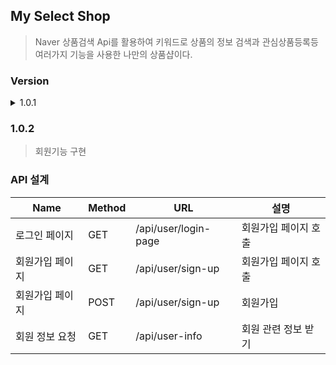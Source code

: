 ## My Select Shop
> Naver 상품검색 Api를 활용하여 키워드로 상품의 정보 검색과 관심상품등록등 여러가지 기능을 사용한 나만의 상품샵이다.

### Version 
<details>
  <summary>1.0.1</summary>

### 요구사항 파악
1. 키워드로 상품의 정보 검색
2. 관심 상품 등록하기
3. 관심 상품의 "희망 최저가" 설정하기
4. 관심 상품 조회하기
5. 매일 새벽1시에 관심 상품 목록 제목으로 검색해서, 최저가 정보를 업데이트 하는 스케줄러 생성하기

### 상품검색 API
|기능|Method|URL|반환|
|-----|-----|-----|-----|
|키워드로 상품 검색|GET|/api/search?query=검색어|List<ItemDto>|

### API 설계하기
|기능|Method|URL|반환|
|-----|-----|-----|-----|
|관심 상품 등록하기|POST|/api/products|ProductResponseDto|
|관심 상품의 희망 최저가 업데이트|PUT|/api/products/{id}|ProductResponseDto|
|관심 상품 조회하기|GET|/api/products|List<ProductResponseDto>|

</details>

### 1.0.2
> 회원기능 구현

### API 설계
|Name|Method|URL|설명|
|-----|-----|-----|-----|
|로그인 페이지|GET|/api/user/login-page|회원가입 페이지 호출|
|회원가입 페이지|GET|/api/user/sign-up|회원가입 페이지 호출|
|회원가입 페이지|POST|/api/user/sign-up|회원가입|
|회원 정보 요청|GET|/api/user-info|회원 관련 정보 받기|